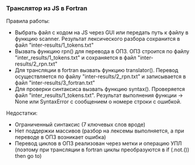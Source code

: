 <h3>Транслятор из JS в Fortran</h3>
Правила работы:
<ul>
  <li>
    Выбрать файл с кодом на JS через GUI или передать путь к файлу в функцию scanner. Результат лексического разбора сохранится в файл "inter-results/1_tokens.txt"
  </li>
  <li>
    Вызвать функцию rpn() для перевода в ОПЗ. ОПЗ строится по файлу "inter_results/1_tokens.txt" и сохраняется в файл "inter-results/2_rpn.txt"
  </li>
  <li>
    Для трансляции в fortran вызвать функцию translator(). Перевод осуществляется по файлу "inter-results/2_rpn.txt" и записывается в файл "inter-results/3_fortran.txt"
  </li>
  <li>
    Для проверки синтаксиса вызвать функцию syntax(). Проверяется файл "inter_results/1_tokens.txt". Результат выполнения функции -> None или SyntaxError с сообщением о номере строки с ошибкой.
  </li>
</ul>
Недостатки:
<ul>
  <li>
    Ограниченный синтаксис (7 ключевых слов вроде)
  </li>
  <li>
    Нет поддержки массивов (разбор на лексемы выполняется, а при переводе в ОПЗ возникает ошибка)
  </li>
  <li>
    Перевод циклов в ОПЗ реализован через метки и операцию УПЛ (поэтому при трансляции в fortran циклы преобразуются в if (.not.()) then go to)
  </li>
</ul>
